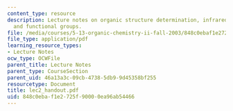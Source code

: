 ```yaml
---
content_type: resource
description: Lecture notes on organic structure determination, infrared spectroscopy,
  and functional groups.
file: /media/courses/5-13-organic-chemistry-ii-fall-2003/848c0ebaf1e2725f90000ea96ab54466_lec2_handout.pdf
file_type: application/pdf
learning_resource_types:
- Lecture Notes
ocw_type: OCWFile
parent_title: Lecture Notes
parent_type: CourseSection
parent_uid: 46a13a3c-09cb-4738-5db9-9d45358bf255
resourcetype: Document
title: lec2_handout.pdf
uid: 848c0eba-f1e2-725f-9000-0ea96ab54466
---
```

